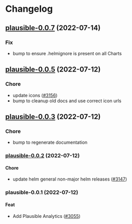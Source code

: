 # Changelog


## [plausible-0.0.7](https://github.com/truecharts/apps/compare/plausible-0.0.5...plausible-0.0.7) (2022-07-14)

### Fix

- bump to ensure .helmignore is present on all Charts



## [plausible-0.0.5](https://github.com/truecharts/apps/compare/plausible-0.0.3...plausible-0.0.5) (2022-07-12)

### Chore

- update icons ([#3156](https://github.com/truecharts/apps/issues/3156))
- bump to cleanup old docs and use correct icon urls



## [plausible-0.0.3](https://github.com/truecharts/apps/compare/plausible-0.0.2...plausible-0.0.3) (2022-07-12)

### Chore

- bump to regenerate documentation



<a name="plausible-0.0.2"></a>
### [plausible-0.0.2](https://github.com/truecharts/apps/compare/plausible-0.0.1...plausible-0.0.2) (2022-07-12)

#### Chore

* update helm general non-major helm releases ([#3147](https://github.com/truecharts/apps/issues/3147))



<a name="plausible-0.0.1"></a>
### plausible-0.0.1 (2022-07-12)

#### Feat

* Add Plausible Analytics ([#3055](https://github.com/truecharts/apps/issues/3055))

